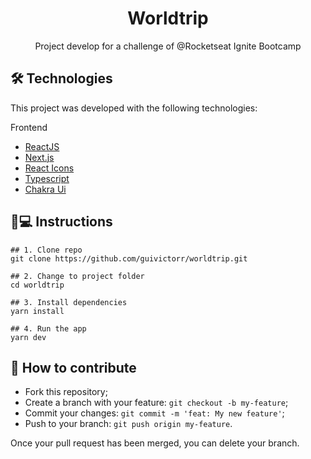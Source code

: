 <h1 align='center'>Worldtrip</h1>
<p align='center'>Project develop for a challenge of @Rocketseat Ignite Bootcamp</p>

## 🛠 Technologies

This project was developed with the following technologies:

Frontend
- [ReactJS](https://pt-br.reactjs.org)
- [Next.js](https://nextjs.org)
- [React Icons](https://react-icons.github.io/react-icons/)
- [Typescript](typescriptlang.org/)
- [Chakra Ui](https://chakra-ui.com/)

## 📱💻 Instructions

```
## 1. Clone repo
git clone https://github.com/guivictorr/worldtrip.git

## 2. Change to project folder
cd worldtrip

## 3. Install dependencies
yarn install

## 4. Run the app
yarn dev
```

## 🤔 How to contribute

- Fork this repository;
- Create a branch with your feature: `git checkout -b my-feature`;
- Commit your changes: `git commit -m 'feat: My new feature'`;
- Push to your branch: `git push origin my-feature`.

Once your pull request has been merged, you can delete your branch.
 
